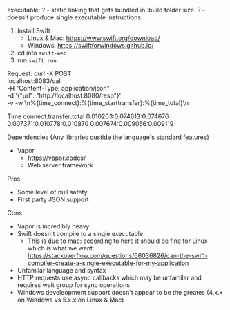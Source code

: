 executable: ? - static linking that gets bundled in .build folder
size: ? - doesn't produce single executable
Instructions:
1. Install Swift
    - Linux & Mac: https://www.swift.org/download/
    - Windows: https://swiftforwindows.github.io/
2. cd into `swift-web`
3. run `swift run`

Request:
curl -X POST \
localhost:8083/call \
-H "Content-Type: application/json" \
-d '{"url": "http://localhost:8080/resp"}' \
-v -w \\n%{time_connect}:%{time_starttransfer}:%{time_total}\\n

Time
connect:transfer:total
0.010203:0.074613:0.074676
0.007371:0.010778:0.010870
0.007674:0.009056:0.009119

Dependencies
{Any libraries oustide the language's standard features}
- Vapor
    - https://vapor.codes/
    - Web server framework

Pros
- Some level of null safety
- First party JSON support

Cons
- Vapor is incredibly heavy
- Swift doesn't compile to a single executable
    - This is due to mac: according to here it should be fine for Linux which is what we want: https://stackoverflow.com/questions/66036826/can-the-swift-compiler-create-a-single-executable-for-my-application
- Unfamilar language and syntax
- HTTP requests use async callbacks which may be unfamilar and requires wait group for sync operations
- Windows develeopment support doesn't appear to be the greates (4.x.x on Windows vs 5.x.x on Linux & Mac)